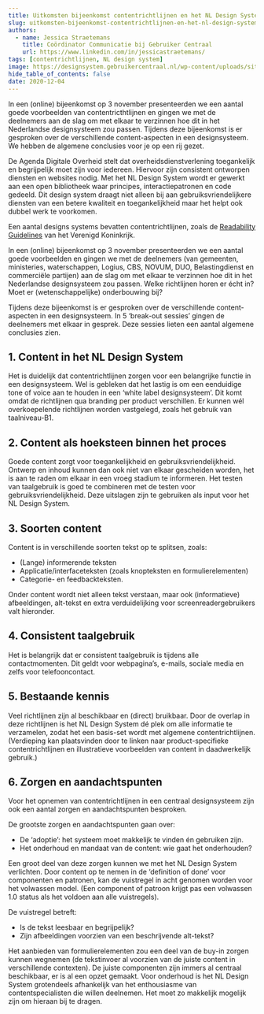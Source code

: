```yaml
---
title: Uitkomsten bijeenkomst contentrichtlijnen en het NL Design System
slug: uitkomsten-bijeenkomst-contentrichtlijnen-en-het-nl-design-system
authors:
  - name: Jessica Straetemans
    title: Coördinator Communicatie bij Gebruiker Centraal
    url: https://www.linkedin.com/in/jessicastraetemans/
tags: [contentrichtlijnen, NL design system]
image: https://designsystem.gebruikercentraal.nl/wp-content/uploads/sites/26/2020/06/gc-nlds-beeldmerk.png
hide_table_of_contents: false
date: 2020-12-04
---
```


In een (online) bijeenkomst op 3 november presenteerden we een aantal goede voorbeelden van contentricthtlijnen en gingen we met de deelnemers aan de slag om met elkaar te verzinnen hoe dit in het Nederlandse designsysteem zou passen. Tijdens deze bijeenkomst is er gesproken over de verschillende content-aspecten in een designsysteem. We hebben de algemene conclusies voor je op een rij gezet.

<!-- truncate -->

De Agenda Digitale Overheid stelt dat overheidsdienstverlening toegankelijk en begrijpelijk moet zijn voor iedereen. Hiervoor zijn consistent ontworpen diensten en websites nodig. Met het NL Design System wordt er gewerkt aan een open bibliotheek waar principes, interactiepatronen en code gedeeld. Dit design system draagt niet alleen bij aan gebruiksvriendelijkere diensten van een betere kwaliteit en toegankelijkheid maar het helpt ook dubbel werk te voorkomen.

Een aantal designs systems bevatten contentrichtlijnen, zoals de [Readability Guidelines](https://readabilityguidelines.co.uk/) van het Verenigd Koninkrijk.

In een (online) bijeenkomst op 3 november presenteerden we een aantal goede voorbeelden en gingen we met de deelnemers (van gemeenten, ministeries, waterschappen, Logius, CBS, NOVUM, DUO, Belastingdienst en commerciële partijen) aan de slag om met elkaar te verzinnen hoe dit in het Nederlandse designsysteem zou passen. Welke richtlijnen horen er écht in? Moet er (wetenschappelijke) onderbouwing bij?

Tijdens deze bijeenkomst is er gesproken over de verschillende content-aspecten in een designsysteem. In 5 ‘break-out sessies’ gingen de deelnemers met elkaar in gesprek. Deze sessies lieten een aantal algemene conclusies zien.

## 1. Content in het NL Design System

Het is duidelijk dat contentrichtlijnen zorgen voor een belangrijke functie in een designsysteem. Wel is gebleken dat het lastig is om een eenduidige tone of voice aan te houden in een ‘white label designsysteem’. Dit komt omdat de richtlijnen qua branding per product verschillen. Er kunnen wél overkoepelende richtlijnen worden vastgelegd, zoals het gebruik van taalniveau-B1.

## 2. Content als hoeksteen binnen het proces

Goede content zorgt voor toegankelijkheid en gebruiksvriendelijkheid. Ontwerp en inhoud kunnen dan ook niet van elkaar gescheiden worden, het is aan te raden om elkaar in een vroeg stadium te informeren.
Het testen van taalgebruik is goed te combineren met de testen voor gebruiksvriendelijkheid. Deze uitslagen zijn te gebruiken als input voor het NL Design System.

## 3. Soorten content

Content is in verschillende soorten tekst op te splitsen, zoals:

- (Lange) informerende teksten
- Applicatie/interfaceteksten (zoals knopteksten en formulierelementen)
- Categorie- en feedbackteksten.

Onder content wordt niet alleen tekst verstaan, maar ook (informatieve) afbeeldingen, alt-tekst en extra verduidelijking voor screenreadergebruikers valt hieronder.

## 4. Consistent taalgebruik

Het is belangrijk dat er consistent taalgebruik is tijdens alle contactmomenten. Dit geldt voor webpagina’s, e-mails, sociale media en zelfs voor telefooncontact.

## 5. Bestaande kennis

Veel richtlijnen zijn al beschikbaar en (direct) bruikbaar.
Door de overlap in deze richtlijnen is het NL Design System dé plek om alle informatie te verzamelen, zodat het een basis-set wordt met algemene contentrichtlijnen.
(Verdieping kan plaatsvinden door te linken naar product-specifieke contentrichtlijnen en illustratieve voorbeelden van content in daadwerkelijk gebruik.)

## 6. Zorgen en aandachtspunten

Voor het opnemen van contentrichtlijnen in een centraal designsysteem zijn ook een aantal zorgen en aandachtspunten besproken.

De grootste zorgen en aandachtspunten gaan over:

- De ‘adoptie’: het systeem moet makkelijk te vinden én gebruiken zijn.
- Het onderhoud en mandaat van de content: wie gaat het onderhouden?

Een groot deel van deze zorgen kunnen we met het NL Design System verlichten. Door content op te nemen in de ‘definition of done’ voor componenten en patronen, kan de vuistregel in acht genomen worden voor het volwassen model. (Een component of patroon krijgt pas een volwassen 1.0 status als het voldoen aan alle vuistregels).

De vuistregel betreft:

- Is de tekst leesbaar en begrijpelijk?
- Zijn afbeeldingen voorzien van een beschrijvende alt-tekst?

Het aanbieden van formulierelementen zou een deel van de buy-in zorgen kunnen wegnemen (de tekstinvoer al voorzien van de juiste content in verschillende contexten). De juiste componenten zijn immers al centraal beschikbaar, er is al een opzet gemaakt.
Voor onderhoud is het NL Design System grotendeels afhankelijk van het enthousiasme van contentspecialisten die willen deelnemen. Het moet zo makkelijk mogelijk zijn om hieraan bij te dragen.
